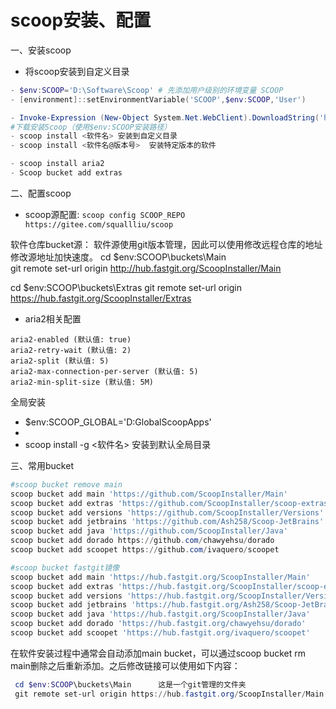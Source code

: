 # scoop安装、配置

一、安装scoop
- 将scoop安装到自定义目录

```powershell
- $env:SCOOP='D:\Software\Scoop' # 先添加用户级别的环境变量 SCOOP
- [environment]::setEnvironmentVariable('SCOOP',$env:SCOOP,'User')

- Invoke-Expression (New-Object System.Net.WebClient).DownloadString('https://get.scoop.sh')
#下载安装Scoop（使用$env:SCOOP安装路径）
- scoop install <软件名> 安装到自定义目录
- scoop install <软件名@版本号>  安装特定版本的软件

- scoop install aria2
- Scoop bucket add extras
```

二、配置scoop
- scoop源配置: `scoop config SCOOP_REPO https://gitee.com/squallliu/scoop`


软件仓库bucket源：
软件源使用git版本管理，因此可以使用修改远程仓库的地址修改源地址加快速度。
cd $env:SCOOP\buckets\Main      
git remote set-url origin http://hub.fastgit.org/ScoopInstaller/Main

cd $env:SCOOP\buckets\Extras
git remote set-url origin https://hub.fastgit.org/ScoopInstaller/Extras



- aria2相关配置
```
aria2-enabled (默认值: true)
aria2-retry-wait (默认值: 2)
aria2-split (默认值: 5)
aria2-max-connection-per-server (默认值: 5)
aria2-min-split-size (默认值: 5M)
```


全局安装
- $env:SCOOP_GLOBAL='D:GlobalScoopApps'
- [environment]::setEnvironmentVariable('SCOOP_GLOBAL',$env:SCOOP_GLOBAL,'Machine')
- scoop install -g <软件名>   安装到默认全局目录


三、常用bucket
```powershell
#scoop bucket remove main
scoop bucket add main 'https://github.com/ScoopInstaller/Main'
scoop bucket add extras 'https://github.com/ScoopInstaller/scoop-extras'
scoop bucket add versions 'https://github.com/ScoopInstaller/Versions'
scoop bucket add jetbrains 'https://github.com/Ash258/Scoop-JetBrains'
scoop bucket add java 'https://github.com/ScoopInstaller/Java'
scoop bucket add dorado https://github.com/chawyehsu/dorado
scoop bucket add scoopet https://github.com/ivaquero/scoopet

#scoop bucket fastgit镜像
scoop bucket add main 'https://hub.fastgit.org/ScoopInstaller/Main'
scoop bucket add extras 'https://hub.fastgit.org/ScoopInstaller/scoop-extras'
scoop bucket add versions 'https://hub.fastgit.org/ScoopInstaller/Versions'
scoop bucket add jetbrains 'https://hub.fastgit.org/Ash258/Scoop-JetBrains'
scoop bucket add java 'https://hub.fastgit.org/ScoopInstaller/Java'
scoop bucket add dorado 'https://hub.fastgit.org/chawyehsu/dorado'
scoop bucket add scoopet 'https://hub.fastgit.org/ivaquero/scoopet'
```

在软件安装过程中通常会自动添加main bucket，可以通过scoop bucket rm main删除之后重新添加。之后修改链接可以使用如下内容：

```powershell
 cd $env:SCOOP\buckets\Main      这是一个git管理的文件夹
 git remote set-url origin https://hub.fastgit.org/ScoopInstaller/Main
```